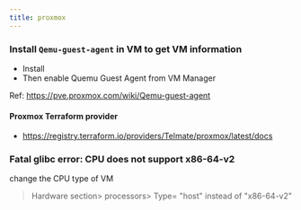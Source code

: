 ```yaml
---
title: proxmox
---
```


### Install `Qemu-guest-agent` in VM to get VM information

- Install 
- Then enable Quemu Guest Agent from VM Manager 

Ref: https://pve.proxmox.com/wiki/Qemu-guest-agent


#### Proxmox Terraform provider 

- https://registry.terraform.io/providers/Telmate/proxmox/latest/docs

### Fatal glibc error: CPU does not support x86-64-v2

change the CPU type of VM 
> Hardware section> processors> Type= "host" instead of "x86-64-v2"